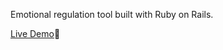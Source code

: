 Emotional regulation tool built with Ruby on Rails. 

[Live Demo](https://kanwa-584abf382807.herokuapp.com/)💾

